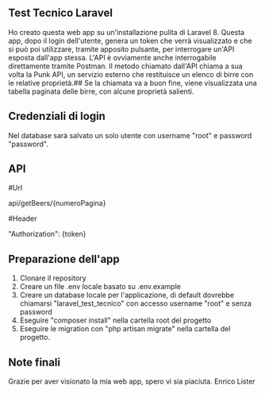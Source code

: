 ## Test Tecnico Laravel

Ho creato questa web app su un'installazione pulita di Laravel 8.
Questa app, dopo il login dell'utente, genera un token che verrà visualizzato e che si può poi utilizzare, tramite apposito pulsante, per interrogare un'API esposta dall'app stessa.
L'API è ovviamente anche interrogabile direttamente tramite Postman.
Il metodo chiamato dall'API chiama a sua volta la Punk API, un servizio esterno che restituisce un elenco di birre con le relative proprietà.##
Se la chiamata va a buon fine, viene visualizzata una tabella paginata delle birre, con alcune proprietà salienti.

## Credenziali di login

Nel database sarà salvato un solo utente con username "root" e password "password".

## API

#Url

api/getBeers/{numeroPagina}

#Header

"Authorization": {token}

## Preparazione dell'app

1. Clonare il repository
2. Creare un file .env locale basato su .env.example
3. Creare un database locale per l'applicazione, di default dovrebbe chiamarsi "laravel_test_tecnico" con accesso username "root" e senza password
4. Eseguire "composer install" nella cartella root del progetto
5. Eseguire le migration con "php artisan migrate" nella cartella del progetto.


## Note finali

Grazie per aver visionato la mia web app, spero vi sia piaciuta.
Enrico Lister
